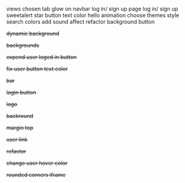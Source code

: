 views
chosen tab glow on navbar
log in/ sign up page
log in/ sign up sweetalert
star button text color
hello animation
choose themes
style search colors
add sound affect
refactor
background button

~~dynamic background~~

~~backgrounds~~

~~expend user loged in button~~

~~fix user button text color~~

~~bar~~

~~login button~~

~~logo~~

~~backround~~

~~margin top~~

~~user link~~

~~refactor~~

~~change user hover color~~

~~rounded corners iframe~~
